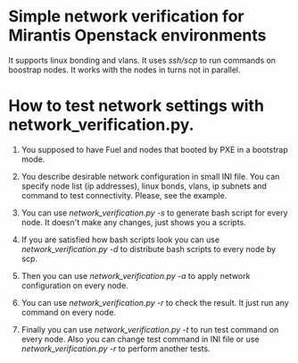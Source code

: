 # Simple network verification for Mirantis Openstack environments

It supports linux bonding and vlans. It uses <i>ssh/scp</i> to run commands on boostrap nodes.
It works with the nodes in turns not in parallel.


# How to test network settings with network_verification.py.

1) You supposed to have Fuel and nodes that booted by PXE in a bootstrap mode.

2) You describe desirable network configuration in small INI file.
   You can specify node list (ip addresses), linux bonds, vlans, ip subnets and command to test connectivity.
   Please, see the example.

3) You can use <i>network_verification.py -s</i>  to generate bash script for every node. It doesn't make any changes, just shows you a scripts.

4) If you are satisfied how bash scripts look you can use <i>network_verification.py -d</i>  to distribute bash scripts to every node by scp.

5) Then you can use <i>network_verification.py -a</i>  to apply network configuration on every node.

6) You can use <i>network_verification.py -r</i>  to check the result. It just run any command on every node.

7) Finally you can use <i>network_verification.py -t</i>  to run test command on every node. Also you can change test command in INI file or use <i>network_verification.py -r</i>  to perform another tests.
